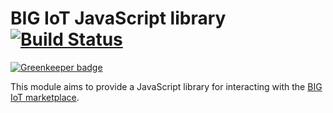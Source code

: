 BIG IoT JavaScript library [![Build Status](https://travis-ci.org/flowhub/bigiot-js.svg?branch=master)](https://travis-ci.org/flowhub/bigiot-js)
==========================

[![Greenkeeper badge](https://badges.greenkeeper.io/flowhub/bigiot-js.svg)](https://greenkeeper.io/)

This module aims to provide a JavaScript library for interacting with the [BIG IoT marketplace](https://market.big-iot.org/).
